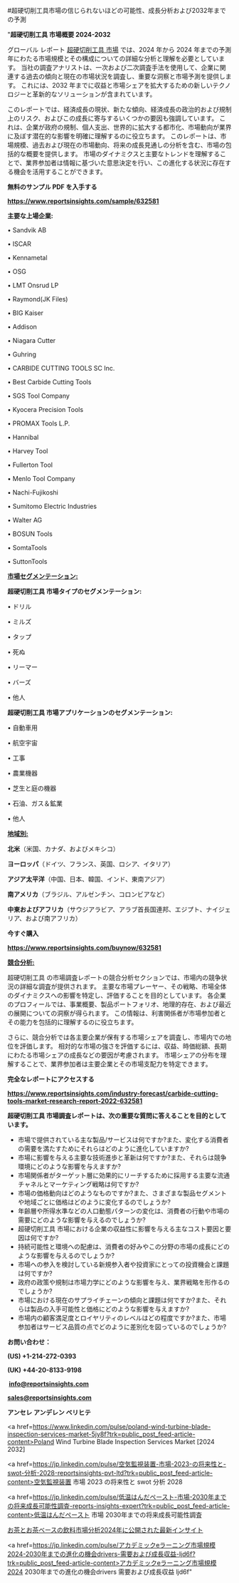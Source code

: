 #超硬切削工具市場の信じられないほどの可能性、成長分析および2032年までの予測

"<strong>超硬切削工具 市場概要 2024-2032</strong>

グローバル レポート <a href=https://www.reportsinsights.com/sample/632581>超硬切削工具 市場</a> では、2024 年から 2024 年までの予測年にわたる市場規模とその構成についての詳細な分析と理解を必要としています。 当社の調査アナリストは、一次および二次調査手法を使用して、企業に関連する過去の傾向と現在の市場状況を調査し、重要な洞察と市場予測を提供します。 これには、2032 年までに収益と市場シェアを拡大​​するための新しいテクノロジーと革新的なソリューションが含まれています。

このレポートでは、経済成長の現状、新たな傾向、経済成長の政治的および規制上のリスク、およびこの成長に寄与するいくつかの要因も強調しています。 これは、企業が政府の規制、個人支出、世界的に拡大する都市化、市場動向が業界に及ぼす潜在的な影響を明確に理解するのに役立ちます。 このレポートは、市場規模、過去および現在の市場動向、将来の成長見通しの分析を含む、市場の包括的な概要を提供します。 市場のダイナミクスと主要なトレンドを理解することで、業界参加者は情報に基づいた意思決定を行い、この進化する状況に存在する機会を活用することができます。

<strong><b>無料のサンプル PDF を入手する</b></strong>

<a href=https://www.reportsinsights.com/sample/632581><strong><u>https://www.reportsinsights.com/sample/632581</u></strong></a>

<strong>主要な上場企業:</strong>

• Sandvik AB

• ISCAR

• Kennametal

• OSG

• LMT Onsrud LP

• Raymond(JK Files)

• BIG Kaiser

• Addison

• Niagara Cutter

• Guhring

• CARBIDE CUTTING TOOLS SC Inc.

• Best Carbide Cutting Tools

• SGS Tool Company

• Kyocera Precision Tools

• PROMAX Tools L.P.

• Hannibal

• Harvey Tool

• Fullerton Tool

• Menlo Tool Company

• Nachi-Fujikoshi

• Sumitomo Electric Industries

• Walter AG

• BOSUN Tools

• SomtaTools

• SuttonTools

<strong><u>市場セグメンテーション</u></strong><strong><u>:</u></strong>

<strong>超硬切削工具 市場タイプのセグメンテーション:</strong>

• ドリル

• ミルズ

• タップ

• 死ぬ

• リーマー

• バーズ

• 他人

<strong>超硬切削工具 市場アプリケーションのセグメンテーション:</strong>

• 自動車用

• 航空宇宙

• 工事

• 農業機器

• 芝生と庭の機器

• 石油、ガス＆鉱業

• 他人

<strong><u>地域別</u></strong><strong><u>:</u></strong>

<strong>北米</strong>（米国、カナダ、およびメキシコ）

<strong>ヨーロッパ</strong>（ドイツ、フランス、英国、ロシア、イタリア）

<strong>アジア太平洋</strong>（中国、日本、韓国、インド、東南アジア）

<strong>南アメリカ</strong>（ブラジル、アルゼンチン、コロンビアなど）

<strong>中東およびアフリカ</strong>（サウジアラビア、アラブ首長国連邦、エジプト、ナイジェリア、および南アフリカ）

<strong>今すぐ購入</strong>

<a href=https://www.reportsinsights.com/buynow/632581><strong><u>https://www.reportsinsights.com/buynow/632581</u></strong></a>

<strong><u>競合分析:</u></strong>

超硬切削工具 の市場調査レポートの競合分析セクションでは、市場内の競争状況の詳細な調査が提供されます。 主要な市場プレーヤー、その戦略、市場全体のダイナミクスへの影響を特定し、評価することを目的としています。 各企業のプロフィールでは、事業概要、製品ポートフォリオ、地理的存在、および最近の展開についての洞察が得られます。 この情報は、利害関係者が市場参加者とその能力を包括的に理解するのに役立ちます。

さらに、競合分析では各主要企業が保有する市場シェアを調査し、市場内での地位を評価します。 相対的な市場の強さを評価するには、収益、時価総額、長期にわたる市場シェアの成長などの要因が考慮されます。 市場シェアの分布を理解することで、業界参加者は主要企業とその市場支配力を特定できます。

<strong>完全なレポートにアクセスする</strong>

<a href=https://www.reportsinsights.com/industry-forecast/carbide-cutting-tools-market-research-report-2022-632581><strong><u><b>https://www.reportsinsights.com/industry-forecast/carbide-cutting-tools-market-research-report-2022-632581</b></u></strong></a>

<strong><b>超硬切削工具 市場調査レポートは、次の重要な質問に答えることを目的としています。</b></strong>
<ul>
  <li>市場で提供されている主な製品/サービスは何ですか?また、変化する消費者の需要を満たすためにそれらはどのように進化していますか?</li>
  <li>市場に影響を与える主要な技術進歩と革新は何ですか?また、それらは競争環境にどのような影響を与えますか?</li>
  <li>市場関係者がターゲット層に効果的にリーチするために採用する主要な流通チャネルとマーケティング戦略は何ですか?</li>
  <li>市場の価格動向はどのようなものですか?また、さまざまな製品セグメントや地域ごとに価格はどのように変化するのでしょうか?</li>
  <li>年齢層や所得水準などの人口動態パターンの変化は、消費者の行動や市場の需要にどのような影響を与えるのでしょうか?</li>
  <li>超硬切削工具 市場における企業の収益性に影響を与える主なコスト要因と要因は何ですか?</li>
  <li>持続可能性と環境への配慮は、消費者の好みやこの分野の市場の成長にどのような影響を与えるのでしょうか?</li>
  <li>市場への参入を検討している新規参入者や投資家にとっての投資機会と課題は何ですか?</li>
  <li>政府の政策や規制は市場力学にどのような影響を与え、業界戦略を形作るのでしょうか?</li>
  <li>市場における現在のサプライチェーンの傾向と課題は何ですか?また、それらは製品の入手可能性と価格にどのような影響を与えますか?</li>
  <li>市場内の顧客満足度とロイヤリティのレベルはどの程度ですか?また、市場参加者はサービス品質の点でどのように差別化を図っているのでしょうか?</li>
</ul>
<strong>お問い合わせ：</strong>

<strong>(US) +1-214-272-0393</strong>

<strong>(UK) +44-20-8133-9198</strong>

<strong> </strong><a href=info@reportsinsights.com><strong><u>info@reportsinsights.com</u></strong></a>

<a href=sales@reportsinsights.com><strong><u>sales@reportsinsights.com</u></strong></a>

<strong>アンセレ アンデレン ベリヒテ</strong>

<a href=https://www.linkedin.com/pulse/poland-wind-turbine-blade-inspection-services-market-5jy8f?trk=public_post_feed-article-content>Poland Wind Turbine Blade Inspection Services Market [2024 2032]</a>

<a href=https://jp.linkedin.com/pulse/空気監視装置-市場-2023-の将来性と-swot-分析-2028-reportsinsights-pvt-ltd?trk=public_post_feed-article-content>空気監視装置 市場 2023 の将来性と swot 分析 2028</a>

<a href=https://jp.linkedin.com/pulse/低温はんだペースト-市場-2030年までの将来成長可能性調査-reports-insights-expert?trk=public_post_feed-article-content>低温はんだペースト 市場 2030年までの将来成長可能性調査</a>

<a href=https://www.linkedin.com/pulse/お茶とお茶ベースの飲料市場分析2024年に公開された最新インサイト-community-market-research-2jhbf/>お茶とお茶ベースの飲料市場分析2024年に公開された最新インサイト</a>

<a href=https://jp.linkedin.com/pulse/アカデミックeラーニング市場規模2024-2030年までの進化の機会drivers-需要および成長収益-ljd6f?trk=public_post_feed-article-content>アカデミックeラーニング市場規模2024 2030年までの進化の機会drivers 需要および成長収益 ljd6f</a>"
